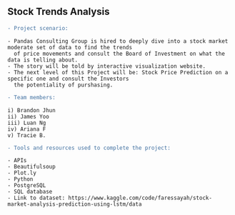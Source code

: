 ## Stock Trends Analysis

```diff
- Project scenario:
```

    - Pandas Consulting Group is hired to deeply dive into a stock market moderate set of data to find the trends 
      of price movements and consult the Board of Investment on what the data is telling about. 
    - The story will be told by interactive visualization website.
    - The next level of this Project will be: Stock Price Prediction on a specific one and consult the Investors 
      the potentiality of purshasing. 
    
```diff
- Team members:
```

    i) Brandon Jhun
    ii) James Yoo
    iii) Luan Ng
    iv) Ariana F
    v) Tracie B. 
    
```diff
- Tools and resources used to complete the project:
```

    - APIs
    - Beautifulsoup
    - Plot.ly 
    - Python
    - PostgreSQL 
    - SQL database
    - Link to dataset: https://www.kaggle.com/code/faressayah/stock-market-analysis-prediction-using-lstm/data
    
    
